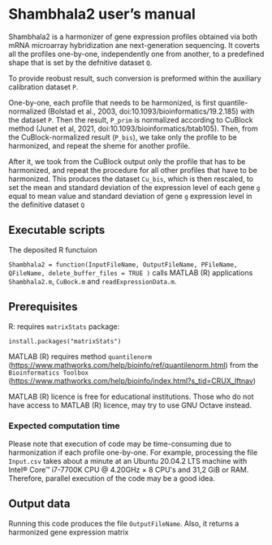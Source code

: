 # Shambhala2 user’s manual

Shambhala2 is a harmonizer of gene expression profiles obtained via both mRNA microarray hybridization ane next-generation sequencing.
It coverts all the profiles one-by-one, independently one from another, to a predefined shape that is set by the defnitive dataset `Q`.

To provide reobust result, such conversion is preformed within the auxiliary calibration dataset `P`.

One-by-one, each profile that needs to be harmonized, is first quantile-normalized (Bolstad et al., 2003, doi:10.1093/bioinformatics/19.2.185) with the dataset `P`. Then the result, `P_prim` is normalized according to CuBlock method (Junet et al, 2021, doi:10.1093/bioinformatics/btab105). Then, from the CuBlock-normalized result (`P_bis`), we take only the profile to be harmonized, and repeat the sheme for another profile.

After it, we took from the CuBlock output only the profile that has to be harmonized, and repeat the procedure for all other profiles that have to be harmonized. This produces the dataset `Cu_bis`, which is then rescaled, to set the mean and standard deviation of the expression level of each gene `g` equal to mean value and standard deviation of gene `g` expression level in the definitive dataset `Q`


## Executable scripts

The deposited R functuion

`Shambhala2 = function(InputFileName, OutputFileName, PFileName, QFileName, delete_buffer_files = TRUE )` calls MATLAB (R) applications `Shambhala2.m`, `CuBock.m` and `readExpressionData.m`.
  
## Prerequisites 

R: requires `matrixStats` package:

```
install.packages("matrixStats")

```

MATLAB (R) requires method `quantilenorm` (https://www.mathworks.com/help/bioinfo/ref/quantilenorm.html) 
from the `Bioinformatics Toolbox` (https://www.mathworks.com/help/bioinfo/index.html?s_tid=CRUX_lftnav) 

MATLAB (R) licence is free for educational institutions. Those who do not have access to MATLAB (R) licence, may try to use GNU Octave instead.

### Expected computation time

Please note that execution of code may be time-consuming due to harmonization if each profile one-by-one. For example, processing the file `Input.csv` takes about a minute at an Ubuntu 20.04.2 LTS machine with Intel® Core™ i7-7700K CPU @ 4.20GHz × 8 CPU's and 31,2 GiB or RAM. Therefore, parallel execution of the code may be a good idea. 

## Output data 

Running this code produces the file `OutputFileName`. Also, it returns a harmonized gene expression matrix
